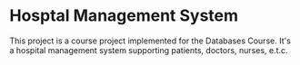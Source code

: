 # Hosptal Management System 

This project is a course project implemented for the Databases Course.
It's a hospital management system supporting patients, doctors, nurses, e.t.c.
